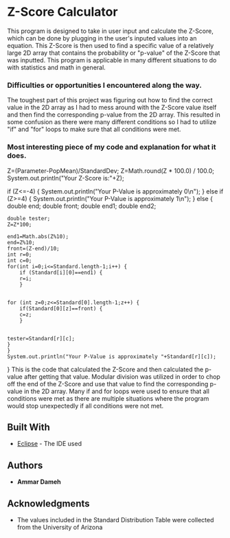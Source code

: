 #  Z-Score Calculator

This program is designed to take in user input and calculate the Z-Score, which can be done by plugging in the user's inputed values into an equation. This Z-Score is then used to find a specific value of a relatively large 2D array that contains the probability or "p-value" of the Z-Score that was inputted. This program is applicable in many different situations to do with statistics and math in general. 

### Difficulties or opportunities I encountered along the way.

The toughest part of this project was figuring out how to find the correct value in the 2D array as I had to mess around with the Z-Score value itself and then find the corresponding p-value from the 2D array. This resulted in some confusion as there were many different conditions so I had to utilize "if" and "for" loops to make sure that all conditions were met.

### Most interesting piece of my code and explanation for what it does.

Z=(Parameter-PopMean)/StandardDev;
Z=Math.round(Z * 100.0) / 100.0;
System.out.println("Your Z-Score is:"+Z);

if (Z<=-4) {
	System.out.println("Your P-Value is approximately 0\n");
}
else if (Z>=4) {
	System.out.println("Your P-Value is approximately 1\n");
}
else {
	double end;
	double front;
	double end1;
	double end2;

	double tester;
	Z=Z*100;
	
	end1=Math.abs(Z%10);
	end=Z%10;
	front=(Z-end)/10;
	int r=0;
	int c=0;
	for(int i=0;i<=Standard.length-1;i++) {
		if (Standard[i][0]==end1) {
		r=i;
		}
	
	
	for (int z=0;z<=Standard[0].length-1;z++) {
		if(Standard[0][z]==front) {
		c=z;
		}
	
	
	tester=Standard[r][c];
	}
	}
	System.out.println("Your P-Value is approximately "+Standard[r][c]);
}
This is the code that calculated the Z-Score and then calculated the p-value after getting that value. Modular division was utilized in order to chop off the end of the Z-Score and use that value to find the corresponding p-value in the 2D array. Many if and for loops were used to ensure that all conditions were met as there are multiple situations where the program would stop unexpectedly if all conditions were not met. 

## Built With

* [Eclipse](https://www.eclipse.org/ide/) - The IDE used

## Authors

* **Ammar Dameh** 

## Acknowledgments

* The values included in the Standard Distribution Table were collected from the University of Arizona

